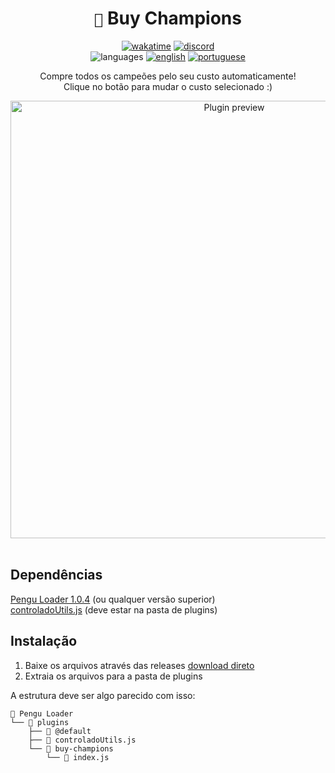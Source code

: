 <div align="center">

# `🐧` Buy Champions <br>

[![wakatime](https://wakatime.com/badge/user/89c5e1c8-9e67-43ef-bd0e-3ff9a4fde5e2/project/88cfd160-fb73-498c-9c64-8bd59b5869d1.svg)](https://wakatime.com/@programador/projects/ohrzmxpxdj)
[![discord](https://img.shields.io/badge/Discord-%235865F2.svg?style=flat&logo=discord&logoColor=white&color=blue)](https://discordapp.com/users/854886148455399436) <br>
![languages](https://img.shields.io/badge/Documentation-gray)
[![english](https://img.shields.io/badge/-English-blue)](README.md)
[![portuguese](https://img.shields.io/badge/-Português%20Brasileiro-blue)](README.br.md)

Compre todos os campeões pelo seu custo automaticamente! <br>
Clique no botão para mudar o custo selecionado :)

<img src="https://github.com/controlado/buy-champions/assets/71716568/0f808848-5651-4f46-96f7-9f7b14a6b220" width="700" alt="Plugin preview">

</div>
<br>

## Dependências

[Pengu Loader 1.0.4](https://github.com/PenguLoader/PenguLoader) (ou qualquer versão superior) <br>
[controladoUtils.js](https://github.com/controlado/pengu-plugins/blob/master/controladoUtils.js) (deve estar na pasta de plugins)

## Instalação

1. Baixe os arquivos através das releases [download direto](https://github.com/controlado/buy-champions/releases/latest/download/buy-champions.zip)
2. Extraia os arquivos para a pasta de plugins

A estrutura deve ser algo parecido com isso:

```
📂 Pengu Loader
└── 📂 plugins
    ├── 📂 @default
    ├── 📄 controladoUtils.js
    └── 📂 buy-champions
        └── 📄 index.js
```
